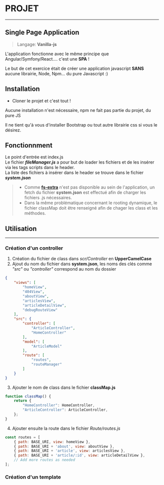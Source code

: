 # PROJET

---

## Single Page Application

> Langage: **Vanilla-js**

L'application fonctionne avec le même principe que Angular/Symfony/React.... c'est une **SPA** !

Le but de cet exercice était de créer une application javascript **SANS** aucune librairie, Node, Npm... du pure
Javascript :)

## Installation

- Cloner le projet et c'est tout !

Aucune installation n'est nécessaire, npm ne fait pas partie du projet, du pure JS

Il ne tient qu'à vous d'installer Bootstrap ou tout autre librairie css si vous le désirez.

## Fonctionnment

Le point d'entrée est index.js  
Le fichier ***fileManager.js*** a pour but de loader les fichiers et de les insérer via les tags
scripts dans le header.  
La liste des fichiers à insérer dans le header se trouve dans le fichier ***system.json***

> - Comme **[fs-extra](https://www.npmjs.com/package/fs-extra)** n'est pas disponible au sein de
> l'application, un fetch du fichier **system.json** est effectué afin de charger les fichiers .js nécessaires.  
> - Dans la même problématique concernant le rooting dynamique, le fichier classMap doit être renseigné
> afin de chager les class et les méthodes.

## Utilisation

---
### Création d'un controller

1. Création du fichier de class dans *scr/Controller* en **UpperCamelCase**
2. Ajout du nom du fichier dans **system.json**, les noms des clés comme *"src"* ou *"controller"* correspond au 
   nom du dossier
```json
{
    "views": [
        "homeView",
        "404View",
        "aboutView",
        "articlesView",
        "articleDetailView",
        "debugRouteView"
    ],
    "src": {
        "controller": [
            "ArticleController",
            "HomeController"
        ],
        "model": [
            "ArticleModel"
        ],
        "route": [
            "routes",
            "routeManager"
        ]
    }
}
```
3. Ajouter le nom de class dans le fichier **classMap.js**
```javascript
function classMap() {
    return {
        "HomeController": HomeController,
        "ArticleController": ArticleController,
    };
}
```
4. Ajouter ensuite la route dans le fichier *Route/routes.js*
```javascript
const routes = [
    { path: BASE_URI, view: homeView },
    { path: BASE_URI + 'about', view: aboutView },
    { path: BASE_URI + 'article', view: articlesView },
    { path: BASE_URI + 'article/:id', view: articleDetailView },
    // Add more routes as needed
];
```


### Création d'un template

